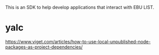 This is an SDK to help develop applications that interact with EBU LIST.


# yalc

https://www.viget.com/articles/how-to-use-local-unpublished-node-packages-as-project-dependencies/
